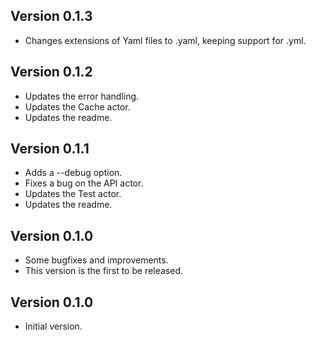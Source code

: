 ## Version 0.1.3
- Changes extensions of Yaml files to .yaml, keeping support for .yml. 

## Version 0.1.2
- Updates the error handling.
- Updates the Cache actor.
- Updates the readme.

## Version 0.1.1
- Adds a --debug option.
- Fixes a bug on the API actor.
- Updates the Test actor.
- Updates the readme.

## Version 0.1.0
- Some bugfixes and improvements.
- This version is the first to be released.

## Version 0.1.0
- Initial version.